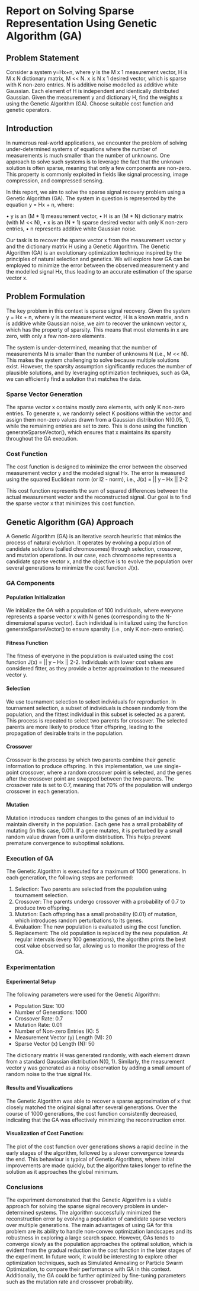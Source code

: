 # Report on Solving Sparse Representation Using Genetic Algorithm (GA)
## Problem Statement
Consider a system y=Hx+n, where y is the M x 1 measurement vector, H is M x N dictionary matrix, M << N.  x is N  x 1 desired vector, which is sparse with K non-zero entries. N is additive noise modelled as additive white Gaussian. Each element of H is independent and identically distributed Gaussian. Given the measurement y and dictionary H, find the weights x using the Genetic Algorithm (GA). Choose suitable cost function and genetic operators.

## Introduction
In numerous real-world applications, we encounter the problem of solving under-determined systems of equations where the number of measurements is much smaller than the number of unknowns. One approach to solve such systems is to leverage the fact that the unknown solution is often sparse, meaning that only a few components are non-zero. This property is commonly exploited in fields like signal processing, image compression, and compressed sensing.

In this report, we aim to solve the sparse signal recovery problem using a Genetic Algorithm (GA). The system in question is represented by the equation y = Hx + n, where:

•	y is an (M * 1) measurement vector,
•	H is an (M * N) dictionary matrix (with M << N),
•	x is an (N * 1) sparse desired vector with only K non-zero entries,
•	n represents additive white Gaussian noise.

Our task is to recover the sparse vector x from the measurement vector y and the dictionary matrix H using a Genetic Algorithm. The Genetic Algorithm (GA) is an evolutionary optimization technique inspired by the principles of natural selection and genetics. We will explore how GA can be employed to minimize the error between the observed measurement y and the modelled signal Hx, thus leading to an accurate estimation of the sparse vector x.

## Problem Formulation
The key problem in this context is sparse signal recovery. Given the system y = Hx + n, where y is the measurement vector, H is a known matrix, and n is additive white Gaussian noise, we aim to recover the unknown vector x, which has the property of sparsity. This means that most elements in x are zero, with only a few non-zero elements.

The system is under-determined, meaning that the number of measurements M is smaller than the number of unknowns N (i.e., M << N). This makes the system challenging to solve because multiple solutions exist. However, the sparsity assumption significantly reduces the number of plausible solutions, and by leveraging optimization techniques, such as GA, we can efficiently find a solution that matches the data.

### Sparse Vector Generation
The sparse vector x contains mostly zero elements, with only K non-zero entries. To generate x, we randomly select K positions within the vector and assign them non-zero values drawn from a Gaussian distribution N(0.05, 1), while the remaining entries are set to zero. This is done using the function generateSparseVector(), which ensures that x maintains its sparsity throughout the GA execution.

### Cost Function
The cost function is designed to minimize the error between the observed measurement vector y and the modeled signal Hx. The error is measured using the squared Euclidean norm (or l2 - norm), i.e.,
J(x) = || y – Hx || 2-2

This cost function represents the sum of squared differences between the actual measurement vector and the reconstructed signal. Our goal is to find the sparse vector x that minimizes this cost function.

## Genetic Algorithm (GA) Approach
A Genetic Algorithm (GA) is an iterative search heuristic that mimics the process of natural evolution. It operates by evolving a population of candidate solutions (called chromosomes) through selection, crossover, and mutation operations. In our case, each chromosome represents a candidate sparse vector x, and the objective is to evolve the population over several generations to minimize the cost function J(x).

### GA Components

#### Population Initialization
We initialize the GA with a population of 100 individuals, where everyone represents a sparse vector x with N genes (corresponding to the N-dimensional sparse vector). Each individual is initialized using the function generateSparseVector() to ensure sparsity (i.e., only K non-zero entries).

#### Fitness Function
The fitness of everyone in the population is evaluated using the cost function J(x) = || y – Hx || 2-2. Individuals with lower cost values are considered fitter, as they provide a better approximation to the measured vector y.

#### Selection
We use tournament selection to select individuals for reproduction. In tournament selection, a subset of individuals is chosen randomly from the population, and the fittest individual in this subset is selected as a parent. This process is repeated to select two parents for crossover. The selected parents are more likely to produce fitter offspring, leading to the propagation of desirable traits in the population.

#### Crossover
Crossover is the process by which two parents combine their genetic information to produce offspring. In this implementation, we use single-point crossover, where a random crossover point is selected, and the genes after the crossover point are swapped between the two parents. The crossover rate is set to 0.7, meaning that 70% of the population will undergo crossover in each generation.

#### Mutation
Mutation introduces random changes to the genes of an individual to maintain diversity in the population. Each gene has a small probability of mutating (in this case, 0.01). If a gene mutates, it is perturbed by a small random value drawn from a uniform distribution. This helps prevent premature convergence to suboptimal solutions.

### Execution of GA
The Genetic Algorithm is executed for a maximum of 1000 generations. In each generation, the following steps are performed:

1. Selection: Two parents are selected from the population using tournament selection.
2. Crossover: The parents undergo crossover with a probability of 0.7 to produce two offspring.
3. Mutation: Each offspring has a small probability (0.01) of mutation, which introduces random perturbations to its genes.
4. Evaluation: The new population is evaluated using the cost function.
5. Replacement: The old population is replaced by the new population.
At regular intervals (every 100 generations), the algorithm prints the best cost value observed so far, allowing us to monitor the progress of the GA.


### Experimentation
#### Experimental Setup
The following parameters were used for the Genetic Algorithm:

- Population Size: 100
- Number of Generations: 1000
- Crossover Rate: 0.7
- Mutation Rate: 0.01
- Number of Non-zero Entries (K): 5
- Measurement Vector (y) Length (M): 20
- Sparse Vector (x) Length (N): 50

The dictionary matrix H was generated randomly, with each element drawn from a standard Gaussian distribution N(0, 1). Similarly, the measurement vector y was generated as a noisy observation by adding a small amount of random noise to the true signal Hx.

#### Results and Visualizations
The Genetic Algorithm was able to recover a sparse approximation of x that closely matched the original signal after several generations. Over the course of 1000 generations, the cost function consistently decreased, indicating that the GA was effectively minimizing the reconstruction error.

#### Visualization of Cost Function:
The plot of the cost function over generations shows a rapid decline in the early stages of the algorithm, followed by a slower convergence towards the end. This behaviour is typical of Genetic Algorithms, where initial improvements are made quickly, but the algorithm takes longer to refine the solution as it approaches the global minimum.

### Conclusions
The experiment demonstrated that the Genetic Algorithm is a viable approach for solving the sparse signal recovery problem in under-determined systems. The algorithm successfully minimized the reconstruction error by evolving a population of candidate sparse vectors over multiple generations. 
The main advantages of using GA for this problem are its ability to handle non-convex optimization landscapes and its robustness in exploring a large search space. However, GAs tends to converge slowly as the population approaches the optimal solution, which is evident from the gradual reduction in the cost function in the later stages of the experiment.
In future work, it would be interesting to explore other optimization techniques, such as Simulated Annealing or Particle Swarm Optimization, to compare their performance with GA in this context. Additionally, the GA could be further optimized by fine-tuning parameters such as the mutation rate and crossover probability.
